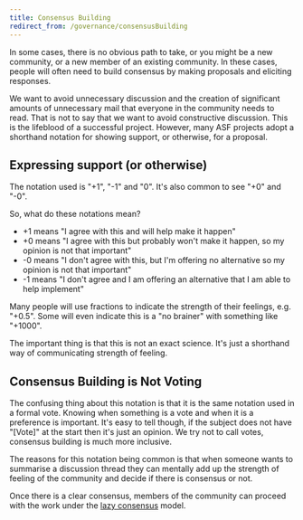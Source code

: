 ```yaml
---
title: Consensus Building
redirect_from: /governance/consensusBuilding
---
```


In some cases, there is no obvious path to take, or you might be a new community,
or a new member of an existing community. In these cases, people will often
need to build consensus by making proposals and eliciting responses.

We want to avoid unnecessary discussion and the creation of significant
amounts of unnecessary mail that everyone in the community needs to read.
That is not to say that we want to avoid constructive discussion. This is
the lifeblood of a successful project. However, many ASF projects adopt a
shorthand notation for showing support, or otherwise, for a proposal.

## Expressing support (or otherwise)

The notation used is "+1", "-1" and "0". It's also common to see "+0" and "-0".

So, what do these notations mean?

  - +1 means "I agree with this and will help make it happen"
  - +0 means "I agree with this but probably won't make it happen, so my
opinion is not that important"
  - -0 means "I don't agree with this, but I'm offering no alternative so
my opinion is not that important"
  - -1 means "I don't agree and I am offering an alternative that I am able
to help implement"

Many people will use fractions to indicate the strength of their feelings,
 e.g. "+0.5". Some will even indicate this is a "no brainer" with something
like "+1000".

The important thing is that this is not an exact science. It's just a shorthand
way of communicating strength of feeling.

## Consensus Building is Not Voting

The confusing thing about this notation is that it is the same notation
used in a formal vote. Knowing when something is a vote and when it is a
preference is important. It's easy to tell though, if the subject does not have
"[Vote]" at the start then it's just an opinion. We try not to call votes,
consensus building is much more inclusive.

The reasons for this notation being common is
that when someone wants to summarise a discussion thread they can mentally
add up the strength of feeling of the community and decide if there is consensus
or not.

Once there is a clear consensus, members of the community can proceed with
the work under the [lazy consensus][1] model.

[1]: https://www.apache.org/foundation/glossary#LazyConsensus
